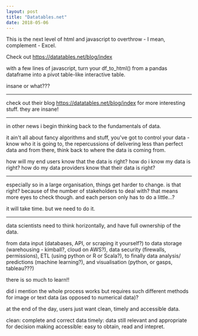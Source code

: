 ```yaml
---
layout: post
title: "Datatables.net"
date: 2018-05-06
---
```


This is the next level of html and javascript to overthrow - I mean, complement - Excel.

Check out https://datatables.net/blog/index

with a few lines of javascript, turn your df_to_html() from a pandas dataframe into a pivot table-like interactive table.

insane or what???

---

check out their blog https://datatables.net/blog/index for more interesting stuff. they are insane!

---

in other news i begin thinking back to the fundamentals of data.

it ain't all about fancy algorithms and stuff, you've got to control your data - know who it is going to, the repercussions of delivering less than perfect data and from there, think back to where the data is coming from.

how will my end users know that the data is right?
how do i know my data is right?
how do my data providers know that their data is right?

---

especially so in a large organisation, things get harder to change. is that right? because of the number of stakeholders to deal with? that means more eyes to check though. and each person only has to do a little...?

it will take time. but we need to do it.

---

data scientists need to think horizontally, and have full ownership of the data.

from data input (databases, API, or scraping it yourself?) to data storage (warehousing - kimball?, cloud on AWS?), data security (firewalls, permissions), ETL (using python or R or Scala?), to finally data analysis/ predictions (machine learning?), and visualisation (python, or gasps, tableau???)

there is so much to learn!! 

did i mention the whole process works but requires such different methods for image or text data (as opposed to numerical data)?

at the end of the day, users just want clean, timely and accessible data. 

clean: complete and correct data
timely: data still relevant and appropriate for decision making
accessible: easy to obtain, read and intepret.